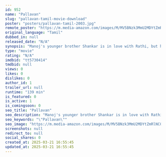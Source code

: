 ```yaml
---
id: 952
name: "Pallavan"
slug: "pallavan-tamil-movie-download"
poster: "posters/pallavan-tamil-2003.jpg"
remote_poster: "https://m.media-amazon.com/images/M/MV5BNzk3MmU2MDYtZmRlNC00NWExLTlmZGUtMDAzODNmMDYwOTYwXkEyXkFqcGc@._V1_SX300.jpg"
original_language: "Tamil"
dubbed_in: null
released_date: "N/A"
synopsis: "Manoj's younger brother Shankar is in love with Rathi, but he is too timid to reveal his feelings to her. Unknown to him, Rathi loves him too but is waiting for him to make the first move. Meanwhile, Manoj too falls in love with R..."
type: "movie"
rating: "N/A"
imdbid: "tt5730414"
tmdbid: null
views: 0
likes: 0
dislikes: 0
author_id: 1
trailer_url: null
runtime: "139 min"
is_featured: 0
is_active: 1
is_comingsoon: 0
seo_title: "Pallavan"
seo_description: "Manoj's younger brother Shankar is in love with Rathi, but he is too timid to reveal his feelings to her. Unknown to him, Rathi loves him too but is waiting for him to make the first move. Meanwhile, Manoj too falls in love with R..."
seo_keywords: "\"Pallavan\""
seo_image: "https://m.media-amazon.com/images/M/MV5BNzk3MmU2MDYtZmRlNC00NWExLTlmZGUtMDAzODNmMDYwOTYwXkEyXkFqcGc@._V1_SX300.jpg"
screenshots: null
redirect_to: null
social_shares: 0
created_at: 2025-03-21 16:55:45
updated_at: 2025-03-21 16:55:45
---
```


